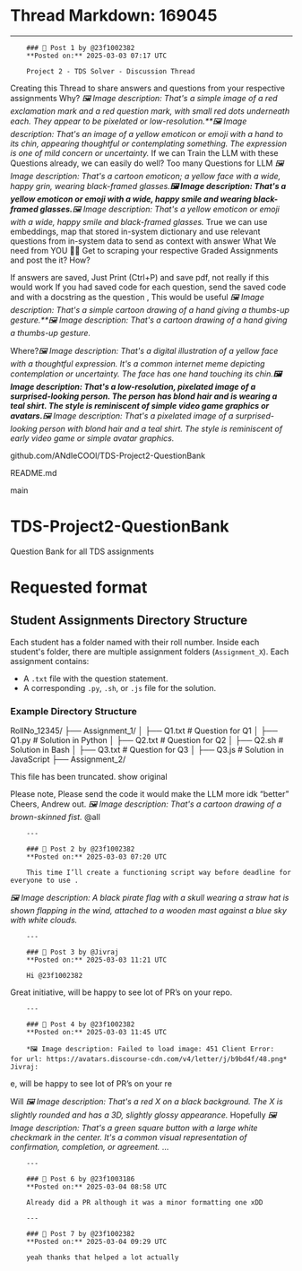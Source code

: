 # Thread Markdown: 169045

---

        ### 💬 Post 1 by @23f1002382  
        **Posted on:** 2025-03-03 07:17 UTC  

        Project 2 - TDS Solver - Discussion Thread
Creating this Thread to share answers and questions from your respective assignments
Why? *🖼️ Image description: That's a simple image of a red exclamation mark and a red question mark, with small red dots underneath each.  They appear to be pixelated or low-resolution.**🖼️ Image description: That's an image of a yellow emoticon or emoji with a hand to its chin, appearing thoughtful or contemplating something.  The expression is one of mild concern or uncertainty.*
If we can Train the LLM with these Questions already, we can easily do well?
Too many Questions for LLM *🖼️ Image description: That's a cartoon emoticon; a yellow face with a wide, happy grin, wearing black-framed glasses.**🖼️ Image description: That's a yellow emoticon or emoji with a wide, happy smile and wearing black-framed glasses.**🖼️ Image description: That's a yellow emoticon or emoji with a wide, happy smile and black-framed glasses.*
True we can use embeddings, map that stored in-system dictionary and use relevant questions from in-system data to send as context with answer
What We need from YOU 🫵🏽
Get to scraping your respective Graded Assignments and post the it?
How?

If answers are saved, Just Print (Ctrl+P) and save pdf, not really if this would work
If you had saved code for each question, send the saved code and with a docstring as the question , This would be useful *🖼️ Image description: That's a simple cartoon drawing of a hand giving a thumbs-up gesture.**🖼️ Image description: That's a cartoon drawing of a hand giving a thumbs-up gesture.*

Where?*🖼️ Image description: That's a digital illustration of a yellow face with a thoughtful expression.  It's a common internet meme depicting contemplation or uncertainty.  The face has one hand touching its chin.**🖼️ Image description: That's a low-resolution, pixelated image of a surprised-looking person.  The person has blond hair and is wearing a teal shirt.  The style is reminiscent of simple video game graphics or avatars.**🖼️ Image description: That's a pixelated image of a surprised-looking person with blond hair and a teal shirt.  The style is reminiscent of early video game or simple avatar graphics.*


github.com/ANdIeCOOl/TDS-Project2-QuestionBank


README.md

main

# TDS-Project2-QuestionBank
Question Bank for all TDS assignments

# Requested format
## Student Assignments Directory Structure

Each student has a folder named with their roll number. Inside each student's folder, there are multiple assignment folders (`Assignment_X`). Each assignment contains:
- A `.txt` file with the question statement.
- A corresponding `.py`, `.sh`, or `.js` file for the solution.

### Example Directory Structure
RollNo_12345/
├── Assignment_1/
│   ├── Q1.txt    # Question for Q1
│   ├── Q1.py     # Solution in Python
│   ├── Q2.txt    # Question for Q2
│   ├── Q2.sh     # Solution in Bash
│   ├── Q3.txt    # Question for Q3
│   ├── Q3.js     # Solution in JavaScript
├── Assignment_2/




  This file has been truncated. show original





Please note, Please send the code it would make the LLM more idk “better”
Cheers,
Andrew out. *🖼️ Image description: That's a cartoon drawing of a brown-skinned fist.*
@all

        ---

        ### 💬 Post 2 by @23f1002382  
        **Posted on:** 2025-03-03 07:20 UTC  

        This time I’ll create a functioning script way before deadline for everyone to use .
*🖼️ Image description: A black pirate flag with a skull wearing a straw hat is shown flapping in the wind, attached to a wooden mast against a blue sky with white clouds.*

        ---

        ### 💬 Post 3 by @Jivraj  
        **Posted on:** 2025-03-03 11:21 UTC  

        Hi @23f1002382
Great initiative, will be happy to see lot of PR’s on your repo.

        ---

        ### 💬 Post 4 by @23f1002382  
        **Posted on:** 2025-03-03 11:45 UTC  

        *🖼️ Image description: Failed to load image: 451 Client Error:  for url: https://avatars.discourse-cdn.com/v4/letter/j/b9bd4f/48.png* Jivraj:

e, will be happy to see lot of PR’s on your re


Will *🖼️ Image description: That's a red X on a black background.  The X is slightly rounded and has a 3D, slightly glossy appearance.*
Hopefully *🖼️ Image description: That's a green square button with a large white checkmark in the center.  It's a common visual representation of confirmation, completion, or agreement.*
…

        ---

        ### 💬 Post 6 by @23f1003186  
        **Posted on:** 2025-03-04 08:58 UTC  

        Already did a PR although it was a minor formatting one xDD

        ---

        ### 💬 Post 7 by @23f1002382  
        **Posted on:** 2025-03-04 09:29 UTC  

        yeah thanks that helped a lot actually

        